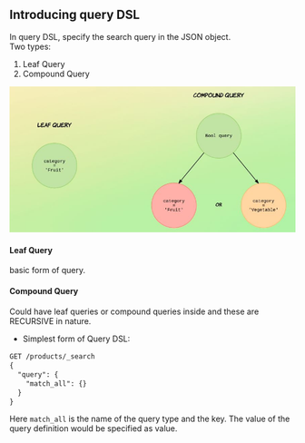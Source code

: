 ## Introducing query DSL

In query DSL, specify the search query in the JSON object.<br>
Two types:
1. Leaf Query
2. Compound Query

![Leaf and Compound Queries][LeafCompound]

#### Leaf Query
basic form of query.

#### Compound Query
Could have leaf queries or compound queries inside and these are RECURSIVE in nature.

- Simplest form of Query DSL:
```
GET /products/_search
{
  "query": {
    "match_all": {}
  }
}
```
Here `match_all` is the name of the query type and the key. The value of the query definition would be specified as value.

[LeafCompound]: <https://github.com/penguinmishra/images_repo/blob/master/Elasticsearch/Leaf%20Query%20and%20Compound%20Query.JPG>